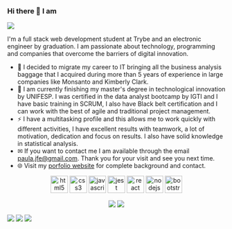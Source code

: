 ### Hi there 👋 I am
<img src="https://i.postimg.cc/MK94VyRC/nome2.png">



I'm a full stack web development student at Trybe and an electronic engineer by graduation. I am passionate about technology, programming and companies that overcome the barriers of digital innovation.
- 💬 I decided to migrate my career to IT bringing all the business analysis baggage that I acquired during more than 5 years of experience in large companies like Monsanto and Kimberly Clark.
- 🌱 I am currently finishing my master's degree in technological innovation by UNIFESP. I was certified in the data analyst bootcamp by IGTI and I have basic training in SCRUM, I also have Black belt certification and I can work with the best of agile and traditional project management. 
- ⚡ I have a multitasking profile and this allows me to work quickly with different activities, I have excellent results with teamwork, a lot of motivation, dedication and focus on results. I also have solid knowledge in statistical analysis.
- ✉ If you want to contact me I am available through the email paula.jfe@gmail.com. Thank you for your visit and see you next time.
- 🌐 Visit my [porfolio website](https://paula-jfe.github.io/) for complete background and contact.

<p align="center">
  <img src="https://devicons.github.io/devicon/devicon.git/icons/html5/html5-original-wordmark.svg" alt="html5" width="40" height="40"/> 
  <img src="https://devicons.github.io/devicon/devicon.git/icons/css3/css3-original-wordmark.svg" alt="css3" width="40" height="40"/> 
  <img src="https://devicons.github.io/devicon/devicon.git/icons/javascript/javascript-original.svg" alt="javascript" width="40" height="40"/> 
  <img src="https://www.learnstorybook.com/intro-to-storybook/logo-jest.png" alt="jest" width="40" height="40" />  
  <img src="https://devicons.github.io/devicon/devicon.git/icons/react/react-original-wordmark.svg" alt="react" width="40" height="40"/> 
  <img src="https://devicons.github.io/devicon/devicon.git/icons/nodejs/nodejs-original-wordmark.svg" alt="nodejs" width="40" height="40"/> 
  <img src="https://cdn.iconscout.com/icon/free/png-256/bootstrap-7-1175254.png" alt="bootstrap" width="40" height="40"/> 
</p>

<p align = "center">
  <img src = "https://github-readme-stats.vercel.app/api?username=paula-jfe&show_icons=true&theme=radical&line_height=33">
  <img src = "https://github-readme-stats.vercel.app/api/top-langs/?username=paula-jfe&hide_langs_below=.25&theme=radical">
</p>

[<img src="https://img.shields.io/badge/linkedin-%230077B5.svg?&style=for-the-badge&logo=linkedin&logoColor=white" />](https://www.linkedin.com/in/jessica-ladislau/)
[<img src = "https://img.shields.io/badge/facebook-%231877F2.svg?&style=for-the-badge&logo=facebook&logoColor=white">](https://www.facebook.com/jessica.fernandes.paula/) 
[<img src ="https://img.shields.io/badge/Website-pk-%23.svg?&style=for-the-badge&logo=&logoColor=white%22">](https://paula-jfe.github.io/)
